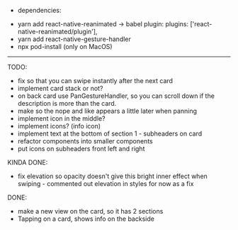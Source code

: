 * dependencies:
- yarn add react-native-reanimated -> babel plugin: plugins: ['react-native-reanimated/plugin'],
- yarn add react-native-gesture-handler
- npx pod-install (only on MacOS)


_____________________________________



TODO:
- fix so that you can swipe instantly after the next card
- implement card stack or not?
- on back card use PanGestureHandler, so you can scroll down if the description is more than the card.
- make so the nope and like appears a little later when panning
- implement icon in the middle?
- implement icons? (info icon)
- implement text at the bottom of section 1 - subheaders on card
- refactor components into smaller components
- put icons on subheaders front left and right



KINDA DONE: 
- fix elevation so opacity doesn't give this bright inner effect when swiping - commented out elevation in styles for now as a fix




DONE: 
- make a new view on the card, so it has 2 sections
- Tapping on a card, shows info on the backside
